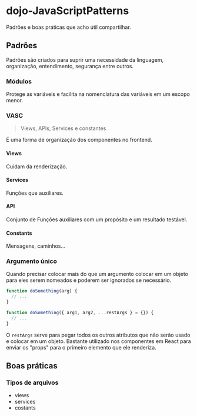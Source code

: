 # dojo-JavaScriptPatterns
Padrões e boas práticas que acho útil compartilhar.

## Padrões

Padrões são criados para suprir uma necessidade da linguagem, organização, entendimento, segurança entre outros.

### Módulos

Protege as variáveis e facilita na nomenclatura das variáveis em um escopo menor.

### VASC

> Views, APIs, Services e constantes

É uma forma de organização dos componentes no frontend.

#### Views

Cuidam da renderização.

#### Services

Funções que auxiliares.

#### API

Conjunto de Funções auxiliares com um propósito e um resultado testável.

#### Constants

Mensagens, caminhos...

### Argumento único

Quando precisar colocar mais do que um argumento colocar em um objeto para eles serem nomeados e poderem ser ignorados se necessário.

```js
function doSomething(arg) {
  // ...
}
```

```js
function doSomething({ arg1, arg2, ...restArgs } = {}) {
  // ...
}
```

O `restArgs` serve para pegar todos os outros atributos que não serão usado e colocar em um objeto. Bastante utilizado nos componentes em React para enviar os "props" para o primeiro elemento que ele renderiza.

## Boas práticas

### Tipos de arquivos

- views
- services
- costants
